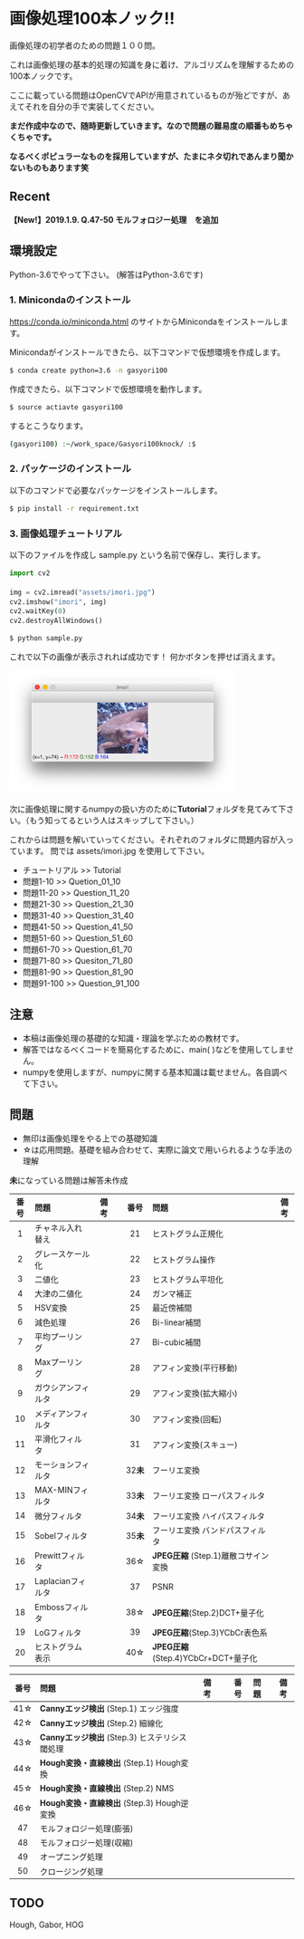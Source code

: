 # 画像処理100本ノック!!

画像処理の初学者のための問題１００問。

これは画像処理の基本的処理の知識を身に着け、アルゴリズムを理解するための100本ノックです。

ここに載っている問題はOpenCVでAPIが用意されているものが殆どですが、あえてそれを自分の手で実装してください。

**まだ作成中なので、随時更新していきます。なので問題の難易度の順番もめちゃくちゃです。**

**なるべくポピュラーなものを採用していますが、たまにネタ切れであんまり聞かないものもあります笑**

## Recent

**【New!】2019.1.9. Q.47-50 モルフォロジー処理　を追加**

## 環境設定

Python-3.6でやって下さい。
(解答はPython-3.6です)

### 1. Minicondaのインストール

https://conda.io/miniconda.html
のサイトからMinicondaをインストールします。

Minicondaがインストールできたら、以下コマンドで仮想環境を作成します。

```bash
$ conda create python=3.6 -n gasyori100
```

作成できたら、以下コマンドで仮想環境を動作します。

```bash
$ source actiavte gasyori100
```

するとこうなります。

```bash
(gasyori100) :~/work_space/Gasyori100knock/ :$ 
```

### 2. パッケージのインストール

以下のコマンドで必要なパッケージをインストールします。


```bash
$ pip install -r requirement.txt
```

### 3. 画像処理チュートリアル

以下のファイルを作成し sample.py という名前で保存し、実行します。

```python
import cv2

img = cv2.imread("assets/imori.jpg")
cv2.imshow("imori", img)
cv2.waitKey(0)
cv2.destroyAllWindows()
```

```bash
$ python sample.py
```

これで以下の画像が表示されれば成功です！
何かボタンを押せば消えます。


![](assets/sample.png)

次に画像処理に関するnumpyの扱い方のために**Tutorial**フォルダを見てみて下さい。（もう知ってるという人はスキップして下さい。）

これからは問題を解いていってください。それぞれのフォルダに問題内容が入っています。
問では assets/imori.jpg を使用して下さい。

- チュートリアル >> Tutorial
- 問題1-10  >> Quetion_01_10
- 問題11-20 >> Question_11_20
- 問題21-30 >> Question_21_30
- 問題31-40 >> Question_31_40
- 問題41-50 >> Question_41_50
- 問題51-60 >> Question_51_60
- 問題61-70 >> Question_61_70
- 問題71-80 >> Quesiton_71_80
- 問題81-90 >> Question_81_90
- 問題91-100 >> Question_91_100


## 注意

- 本稿は画像処理の基礎的な知識・理論を学ぶための教材です。
- 解答ではなるべくコードを簡易化するために、main( )などを使用してしません。
- numpyを使用しますが、numpyに関する基本知識は載せません。各自調べて下さい。


## 問題

- 無印は画像処理をやる上での基礎知識
- &#9734;は応用問題。基礎を組み合わせて、実際に論文で用いられるような手法の理解

**未**になっている問題は解答未作成

|番号|問題|備考||番号|問題|備考|
|:---:|:---|:---:|:---:|:---:|:---|:---:|
|1|チャネル入れ替え|  ||21|ヒストグラム正規化 |
|2|グレースケール化 | ||22|ヒストグラム操作 |
|3|二値化 | || 23|ヒストグラム平坦化 |
|4|大津の二値化 | || 24|ガンマ補正|
|5|HSV変換 | ||25|最近傍補間|
|6|減色処理 | ||26|Bi-linear補間|
|7|平均プーリング | ||27|Bi-cubic補間|
|8|Maxプーリング | ||28|アフィン変換(平行移動)|
|9|ガウシアンフィルタ | ||29|アフィン変換(拡大縮小)|
|10|メディアンフィルタ | ||30|アフィン変換(回転)|
|11|平滑化フィルタ | ||31|アフィン変換(スキュー)|
|12|モーションフィルタ | ||32**未**|フーリエ変換 ||
|13|MAX-MINフィルタ | ||33**未**|フーリエ変換 ローパスフィルタ|
|14|微分フィルタ | ||34**未**|フーリエ変換 ハイパスフィルタ|
|15|Sobelフィルタ | ||35**未**|フーリエ変換 バンドパスフィルタ|
|16|Prewittフィルタ | || 36&#9734;| **JPEG圧縮** (Step.1)離散コサイン変換 |
|17|Laplacianフィルタ | ||37| PSNR|
|18|Embossフィルタ | ||38&#9734;| **JPEG圧縮**(Step.2)DCT+量子化|
|19|LoGフィルタ | ||39|**JPEG圧縮**(Step.3)YCbCr表色系|
|20|ヒストグラム表示 ||| 40&#9734;|**JPEG圧縮**(Step.4)YCbCr+DCT+量子化 |


|番号|問題|備考||番号|問題|備考|
|:---:|:---|:---:|:---:|:---:|:---|:---:|
| 41&#9734; | **Cannyエッジ検出** (Step.1) エッジ強度 |
| 42&#9734; | **Cannyエッジ検出** (Step.2) 細線化 |
| 43&#9734; | **Cannyエッジ検出** (Step.3) ヒステリシス閾処理 |
| 44&#9734; | **Hough変換・直線検出** (Step.1) Hough変換 |
| 45&#9734; | **Hough変換・直線検出** (Step.2) NMS |
| 46&#9734; | **Hough変換・直線検出** (Step.3) Hough逆変換 |
| 47 |モルフォロジー処理(膨張) |
| 48 |モルフォロジー処理(収縮) |
| 49 |オープニング処理 |
| 50 |クロージング処理 |

## TODO

Hough, Gabor, HOG
